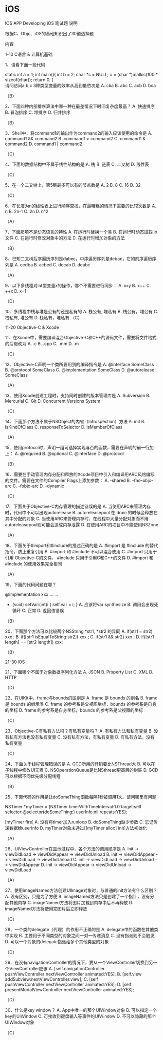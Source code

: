 # iOS
IOS APP Developing
iOS 笔试题
说明

根据C、Objc、iOS的基础知识出了30道选择题

内容

1-10 C语言 & 计算机基础

1、请看下面一段代码

static int a = 1;
int main(){
        int b = 2;
        char *c = NULL; 
        c = (char *)malloc(100 * sizeof(char));
    return 0;
}   
请问访问a,b,c 3种类型变量的效率从高到低依次是
A. cba
B. abc
C. acb
D. bca

（B）

2、下面四种内部排序算法中哪一种在最差情况下时间复杂度最高？
A. 快速排序
B. 冒泡排序
C. 堆排序
D. 归并排序

（B）

3、Shell中，将command1的输出作为command2的输入应该使用的命令是
A. command1 && command2
B. command1 > command2
C. command1 & command2
D. command1 | command2

（D）

4、下面的数据结构中不属于线性结构的是
A. 栈
B. 链表
C. 二叉树
D. 线性表

（C）

5、在一个二叉树上，第5层最多可以有的节点数是 A. 2
B. 8
C. 16
D. 32

（C）

6、在长度为n的线性表上进行顺序查找，在最糟糕的情况下需要的比较次数是
A. n
B. 2n-1
C. 2n
D. n^2

（A）

7、下面那项不是动态语言的特性
A. 在运行时替换一个类
B. 在运行时动态加载lib文件
C. 在运行时修改对象中的方法
D. 在运行时增加对象的方法

（B）

8、已知二叉树后序遍历序列是dabec，中序遍历序列是debac，它的前序遍历序列是
A. cedba
B. acbed
C. decab
D. deabc

（A）

9、以下多线程对int型变量x的操作，哪个不需要进行同步：
A. x=y
B. x++
C. ++x
D. x=1

（D）

10、多线程中栈与堆是公有的还是私有的
A. 栈公有, 堆私有
B. 栈公有，堆公有
C. 栈私有, 堆公有
D. 栈私有，堆私有
（C）

11-20 Objective-C & Xcode

11、在Xcode中，需要编译混合Objective-C和C++的源码文件，需要将文件格式的后缀改为
A. .c
B. .cpp
C. .mm
D. .m

（C）

12、Objective-C声明一个类所要用到的编译指令是
A. @interface SomeClass
B. @protocol SomeClass
C. @implementation SomeClass
D. @autorelease SomeClass

（A）

13、使用Xcode创建工程时，支持同时创建的版本管理库是
A. Subversion
B. Mercurial
C. Git
D. Concurrent Versions System

（C）

14、下面那个方法不属于NSObject的内省（Introspection）方法
A. init
B. isKindOfClass
C. responseToSelector
D. isMemberOfClass

（A）

15、使用protocol时，声明一组可选择实现与否的函数，需要在声明的前一行加上：
A. @required
B. @optional
C. @interface
D. @protocol

（B）

16、需要在手动管理内存分配和释放的Xcode项目中引入和编译用ARC风格编写的文件，需要在文件的Compiler Flags上添加参数：
A. -shared
B. -fno-objc-arc
C. -fobjc-arc
D. -dynamic

（C）

17、下面关于Objective-C内存管理的描述错误的是
A. 当使用ARC来管理内存时，代码中不可以出现autorelease
B. autoreleasepool 在 drain 的时候会释放在其中分配的对象
C. 当使用ARC来管理内存时，在线程中大量分配对象而不用autoreleasepool则可能会造成内存泄露
D. 在使用ARC的项目中不能使用NSZone

（A）

18、下面关于#import和#include的描述正确的是 A. #import 是 #include 的替代指令，防止重复引用
B. #import 和 #include 不可以混合使用
C. #import 只用于引用 Objective-C的文件， #include 只用于引用C和C++的文件
D. #import 和 #include 的使用效果完全相同

（A）

19、下面的代码问题在哪？

@implementation xxx
…
…
- (void) setVar:(int)i {
     self.var = i;
}
A. 应该将var synthesize
B. 调用会出现死循环
C. 正常
D. 返回值错误

（B）

20、下面那个方法可以比较两个NSString *str1, *str2 的异同
A. if(str1 = str2) xxx ;
B. if([str1 isEqualToString:str2]) xxx ;
C. if(str1 && str2) xxx ;
D. if([str1 length] == [str2 length]) xxx;

（B）

21-30 iOS

21、下面哪个不属于对象数据序列化方法 A. JSON
B. Property List
C. XML
D. HTTP

（D）

22、在UIKit中，frame与bounds的区别是
A. frame 是 bounds 的别名
B. frame 是 bounds 的继承类
C. frame 的参考系是父视图坐标，bounds 的参考系是自身的坐标
D. frame 的参考系是自身坐标，bounds 的参考系是父视图的坐标

（C）

23、Objective-C有私有方法吗？有私有变量吗？
A. 有私有方法和私有变量
B. 没有私有方法也没有私有变量
C. 没有私有方法，有私有变量
D. 有私有方法，没有私有变量

（C）

24、下面关于线程管理错误的是
A. GCD所用的开销要比NSThread大
B. 可以在子线程中修改UI元素
C. NSOperationQueue是比NSthread更高层的封装
D. GCD可以根据不同优先级分配线程

（B）

25、下面代码的作用是让doSomeThing函数每隔1秒被调用1次。请问哪里有问题

NSTimer *myTimer = [NSTimer timerWithTimeInterval:1.0 target:self selector:@selector(doSomeThing:)  userInfo:nil repeats:YES]; 

[myTimer fire]
A. 没有将timer加入runloop
B. doSomeThing缺少参数
C. 忘记传递数据给userInfo
D. myTimer对象未通过[[myTimer alloc] init]方法初始化

（A）

26、UIViewController在显示过程中，各个方法的调用顺序是
A. init -> viewDidLoad -> viewDidAppear -> viewDidUnload
B. init -> viewDidAppear -> viewDidLoad -> viewDidUnload
C. init -> viewDidLoad -> viewDidUnload -> viewDidAppear
D. init -> viewDidAppear -> viewDidUnload -> viewDidLoad

（A）

27、使用imageNamed方法创建UIImage对象时，与普通的init方法有什么区别？
A. 没有区别，只是为了方便
B. imageNamed方法只是创建了一个指针，没有分配其他内存
C. imageNamed方法将图片加载到内存中后不再释放
D. imageNamed方法将使用完图片后立即释放

（C）

28、一个类的delegate（代理）的作用不正确的是
A. delegate中的函数在其他类中实现
B. 主要用于不同类型的对象之间一对一传递消息
C. 没有指派则不会触发
D. 可以一个对象的delegate指派给多个其他类型的对象

（D）

29、在没有navigationController的情况下，要从一个ViewController切换到另一个ViewController应该
A. [self.navigationController pushViewController:nextViewController animated:YES];
B. [self.view addSubview:nextViewController.view];
C. [self pushViewController:nextViewController animated:YES];
D. [self presentModalViewController:nextViewController animated:YES];

（D）

30、什么是key window？
A. App中唯一的那个UIWindow对象
B. 可以指定一个key的UIWindow
C. 可接收到键盘输入等事件的UIWindow
D. 不可以隐藏的那个UIWindow对象

（C）
